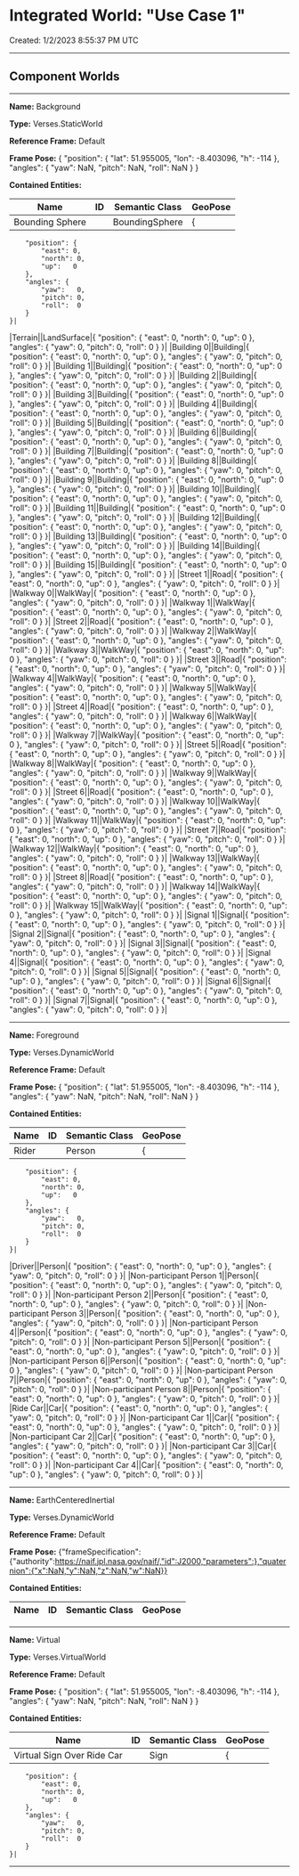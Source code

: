# Integrated World: "Use Case 1"
Created: 1/2/2023 8:55:37 PM UTC

---

## Component Worlds

---


**Name:** Background

**Type:** Verses.StaticWorld

**Reference Frame:** Default

**Frame Pose:** {
		"position": {
			"lat": 51.955005,
			"lon": -8.403096,
			"h":   -114
		},
		"angles": {
			"yaw":   NaN,
			"pitch": NaN,
			"roll":  NaN
		}
	}

**Contained Entities:** 

| Name | ID | Semantic Class |GeoPose |
| ----------- | ----------- | ----------- | ----------- |
|Bounding Sphere||BoundingSphere|{
		"position": {
			"east": 0,
			"north": 0,
			"up":   0
		},
		"angles": {
			"yaw":   0,
			"pitch": 0,
			"roll":  0
		}
	}|
|Terrain||LandSurface|{
		"position": {
			"east": 0,
			"north": 0,
			"up":   0
		},
		"angles": {
			"yaw":   0,
			"pitch": 0,
			"roll":  0
		}
	}|
|Building 0||Building|{
		"position": {
			"east": 0,
			"north": 0,
			"up":   0
		},
		"angles": {
			"yaw":   0,
			"pitch": 0,
			"roll":  0
		}
	}|
|Building 1||Building|{
		"position": {
			"east": 0,
			"north": 0,
			"up":   0
		},
		"angles": {
			"yaw":   0,
			"pitch": 0,
			"roll":  0
		}
	}|
|Building 2||Building|{
		"position": {
			"east": 0,
			"north": 0,
			"up":   0
		},
		"angles": {
			"yaw":   0,
			"pitch": 0,
			"roll":  0
		}
	}|
|Building 3||Building|{
		"position": {
			"east": 0,
			"north": 0,
			"up":   0
		},
		"angles": {
			"yaw":   0,
			"pitch": 0,
			"roll":  0
		}
	}|
|Building 4||Building|{
		"position": {
			"east": 0,
			"north": 0,
			"up":   0
		},
		"angles": {
			"yaw":   0,
			"pitch": 0,
			"roll":  0
		}
	}|
|Building 5||Building|{
		"position": {
			"east": 0,
			"north": 0,
			"up":   0
		},
		"angles": {
			"yaw":   0,
			"pitch": 0,
			"roll":  0
		}
	}|
|Building 6||Building|{
		"position": {
			"east": 0,
			"north": 0,
			"up":   0
		},
		"angles": {
			"yaw":   0,
			"pitch": 0,
			"roll":  0
		}
	}|
|Building 7||Building|{
		"position": {
			"east": 0,
			"north": 0,
			"up":   0
		},
		"angles": {
			"yaw":   0,
			"pitch": 0,
			"roll":  0
		}
	}|
|Building 8||Building|{
		"position": {
			"east": 0,
			"north": 0,
			"up":   0
		},
		"angles": {
			"yaw":   0,
			"pitch": 0,
			"roll":  0
		}
	}|
|Building 9||Building|{
		"position": {
			"east": 0,
			"north": 0,
			"up":   0
		},
		"angles": {
			"yaw":   0,
			"pitch": 0,
			"roll":  0
		}
	}|
|Building 10||Building|{
		"position": {
			"east": 0,
			"north": 0,
			"up":   0
		},
		"angles": {
			"yaw":   0,
			"pitch": 0,
			"roll":  0
		}
	}|
|Building 11||Building|{
		"position": {
			"east": 0,
			"north": 0,
			"up":   0
		},
		"angles": {
			"yaw":   0,
			"pitch": 0,
			"roll":  0
		}
	}|
|Building 12||Building|{
		"position": {
			"east": 0,
			"north": 0,
			"up":   0
		},
		"angles": {
			"yaw":   0,
			"pitch": 0,
			"roll":  0
		}
	}|
|Building 13||Building|{
		"position": {
			"east": 0,
			"north": 0,
			"up":   0
		},
		"angles": {
			"yaw":   0,
			"pitch": 0,
			"roll":  0
		}
	}|
|Building 14||Building|{
		"position": {
			"east": 0,
			"north": 0,
			"up":   0
		},
		"angles": {
			"yaw":   0,
			"pitch": 0,
			"roll":  0
		}
	}|
|Building 15||Building|{
		"position": {
			"east": 0,
			"north": 0,
			"up":   0
		},
		"angles": {
			"yaw":   0,
			"pitch": 0,
			"roll":  0
		}
	}|
|Street 1||Road|{
		"position": {
			"east": 0,
			"north": 0,
			"up":   0
		},
		"angles": {
			"yaw":   0,
			"pitch": 0,
			"roll":  0
		}
	}|
|Walkway 0||WalkWay|{
		"position": {
			"east": 0,
			"north": 0,
			"up":   0
		},
		"angles": {
			"yaw":   0,
			"pitch": 0,
			"roll":  0
		}
	}|
|Walkway 1||WalkWay|{
		"position": {
			"east": 0,
			"north": 0,
			"up":   0
		},
		"angles": {
			"yaw":   0,
			"pitch": 0,
			"roll":  0
		}
	}|
|Street 2||Road|{
		"position": {
			"east": 0,
			"north": 0,
			"up":   0
		},
		"angles": {
			"yaw":   0,
			"pitch": 0,
			"roll":  0
		}
	}|
|Walkway 2||WalkWay|{
		"position": {
			"east": 0,
			"north": 0,
			"up":   0
		},
		"angles": {
			"yaw":   0,
			"pitch": 0,
			"roll":  0
		}
	}|
|Walkway 3||WalkWay|{
		"position": {
			"east": 0,
			"north": 0,
			"up":   0
		},
		"angles": {
			"yaw":   0,
			"pitch": 0,
			"roll":  0
		}
	}|
|Street 3||Road|{
		"position": {
			"east": 0,
			"north": 0,
			"up":   0
		},
		"angles": {
			"yaw":   0,
			"pitch": 0,
			"roll":  0
		}
	}|
|Walkway 4||WalkWay|{
		"position": {
			"east": 0,
			"north": 0,
			"up":   0
		},
		"angles": {
			"yaw":   0,
			"pitch": 0,
			"roll":  0
		}
	}|
|Walkway 5||WalkWay|{
		"position": {
			"east": 0,
			"north": 0,
			"up":   0
		},
		"angles": {
			"yaw":   0,
			"pitch": 0,
			"roll":  0
		}
	}|
|Street 4||Road|{
		"position": {
			"east": 0,
			"north": 0,
			"up":   0
		},
		"angles": {
			"yaw":   0,
			"pitch": 0,
			"roll":  0
		}
	}|
|Walkway 6||WalkWay|{
		"position": {
			"east": 0,
			"north": 0,
			"up":   0
		},
		"angles": {
			"yaw":   0,
			"pitch": 0,
			"roll":  0
		}
	}|
|Walkway 7||WalkWay|{
		"position": {
			"east": 0,
			"north": 0,
			"up":   0
		},
		"angles": {
			"yaw":   0,
			"pitch": 0,
			"roll":  0
		}
	}|
|Street 5||Road|{
		"position": {
			"east": 0,
			"north": 0,
			"up":   0
		},
		"angles": {
			"yaw":   0,
			"pitch": 0,
			"roll":  0
		}
	}|
|Walkway 8||WalkWay|{
		"position": {
			"east": 0,
			"north": 0,
			"up":   0
		},
		"angles": {
			"yaw":   0,
			"pitch": 0,
			"roll":  0
		}
	}|
|Walkway 9||WalkWay|{
		"position": {
			"east": 0,
			"north": 0,
			"up":   0
		},
		"angles": {
			"yaw":   0,
			"pitch": 0,
			"roll":  0
		}
	}|
|Street 6||Road|{
		"position": {
			"east": 0,
			"north": 0,
			"up":   0
		},
		"angles": {
			"yaw":   0,
			"pitch": 0,
			"roll":  0
		}
	}|
|Walkway 10||WalkWay|{
		"position": {
			"east": 0,
			"north": 0,
			"up":   0
		},
		"angles": {
			"yaw":   0,
			"pitch": 0,
			"roll":  0
		}
	}|
|Walkway 11||WalkWay|{
		"position": {
			"east": 0,
			"north": 0,
			"up":   0
		},
		"angles": {
			"yaw":   0,
			"pitch": 0,
			"roll":  0
		}
	}|
|Street 7||Road|{
		"position": {
			"east": 0,
			"north": 0,
			"up":   0
		},
		"angles": {
			"yaw":   0,
			"pitch": 0,
			"roll":  0
		}
	}|
|Walkway 12||WalkWay|{
		"position": {
			"east": 0,
			"north": 0,
			"up":   0
		},
		"angles": {
			"yaw":   0,
			"pitch": 0,
			"roll":  0
		}
	}|
|Walkway 13||WalkWay|{
		"position": {
			"east": 0,
			"north": 0,
			"up":   0
		},
		"angles": {
			"yaw":   0,
			"pitch": 0,
			"roll":  0
		}
	}|
|Street 8||Road|{
		"position": {
			"east": 0,
			"north": 0,
			"up":   0
		},
		"angles": {
			"yaw":   0,
			"pitch": 0,
			"roll":  0
		}
	}|
|Walkway 14||WalkWay|{
		"position": {
			"east": 0,
			"north": 0,
			"up":   0
		},
		"angles": {
			"yaw":   0,
			"pitch": 0,
			"roll":  0
		}
	}|
|Walkway 15||WalkWay|{
		"position": {
			"east": 0,
			"north": 0,
			"up":   0
		},
		"angles": {
			"yaw":   0,
			"pitch": 0,
			"roll":  0
		}
	}|
|Signal 1||Signal|{
		"position": {
			"east": 0,
			"north": 0,
			"up":   0
		},
		"angles": {
			"yaw":   0,
			"pitch": 0,
			"roll":  0
		}
	}|
|Signal 2||Signal|{
		"position": {
			"east": 0,
			"north": 0,
			"up":   0
		},
		"angles": {
			"yaw":   0,
			"pitch": 0,
			"roll":  0
		}
	}|
|Signal 3||Signal|{
		"position": {
			"east": 0,
			"north": 0,
			"up":   0
		},
		"angles": {
			"yaw":   0,
			"pitch": 0,
			"roll":  0
		}
	}|
|Signal 4||Signal|{
		"position": {
			"east": 0,
			"north": 0,
			"up":   0
		},
		"angles": {
			"yaw":   0,
			"pitch": 0,
			"roll":  0
		}
	}|
|Signal 5||Signal|{
		"position": {
			"east": 0,
			"north": 0,
			"up":   0
		},
		"angles": {
			"yaw":   0,
			"pitch": 0,
			"roll":  0
		}
	}|
|Signal 6||Signal|{
		"position": {
			"east": 0,
			"north": 0,
			"up":   0
		},
		"angles": {
			"yaw":   0,
			"pitch": 0,
			"roll":  0
		}
	}|
|Signal 7||Signal|{
		"position": {
			"east": 0,
			"north": 0,
			"up":   0
		},
		"angles": {
			"yaw":   0,
			"pitch": 0,
			"roll":  0
		}
	}|

---


**Name:** Foreground

**Type:** Verses.DynamicWorld

**Reference Frame:** Default

**Frame Pose:** {
		"position": {
			"lat": 51.955005,
			"lon": -8.403096,
			"h":   -114
		},
		"angles": {
			"yaw":   NaN,
			"pitch": NaN,
			"roll":  NaN
		}
	}

**Contained Entities:** 

| Name | ID | Semantic Class |GeoPose |
| ----------- | ----------- | ----------- | ----------- |
|Rider||Person|{
		"position": {
			"east": 0,
			"north": 0,
			"up":   0
		},
		"angles": {
			"yaw":   0,
			"pitch": 0,
			"roll":  0
		}
	}|
|Driver||Person|{
		"position": {
			"east": 0,
			"north": 0,
			"up":   0
		},
		"angles": {
			"yaw":   0,
			"pitch": 0,
			"roll":  0
		}
	}|
|Non-participant Person 1||Person|{
		"position": {
			"east": 0,
			"north": 0,
			"up":   0
		},
		"angles": {
			"yaw":   0,
			"pitch": 0,
			"roll":  0
		}
	}|
|Non-participant Person 2||Person|{
		"position": {
			"east": 0,
			"north": 0,
			"up":   0
		},
		"angles": {
			"yaw":   0,
			"pitch": 0,
			"roll":  0
		}
	}|
|Non-participant Person 3||Person|{
		"position": {
			"east": 0,
			"north": 0,
			"up":   0
		},
		"angles": {
			"yaw":   0,
			"pitch": 0,
			"roll":  0
		}
	}|
|Non-participant Person 4||Person|{
		"position": {
			"east": 0,
			"north": 0,
			"up":   0
		},
		"angles": {
			"yaw":   0,
			"pitch": 0,
			"roll":  0
		}
	}|
|Non-participant Person 5||Person|{
		"position": {
			"east": 0,
			"north": 0,
			"up":   0
		},
		"angles": {
			"yaw":   0,
			"pitch": 0,
			"roll":  0
		}
	}|
|Non-participant Person 6||Person|{
		"position": {
			"east": 0,
			"north": 0,
			"up":   0
		},
		"angles": {
			"yaw":   0,
			"pitch": 0,
			"roll":  0
		}
	}|
|Non-participant Person 7||Person|{
		"position": {
			"east": 0,
			"north": 0,
			"up":   0
		},
		"angles": {
			"yaw":   0,
			"pitch": 0,
			"roll":  0
		}
	}|
|Non-participant Person 8||Person|{
		"position": {
			"east": 0,
			"north": 0,
			"up":   0
		},
		"angles": {
			"yaw":   0,
			"pitch": 0,
			"roll":  0
		}
	}|
|Ride Car||Car|{
		"position": {
			"east": 0,
			"north": 0,
			"up":   0
		},
		"angles": {
			"yaw":   0,
			"pitch": 0,
			"roll":  0
		}
	}|
|Non-participant Car 1||Car|{
		"position": {
			"east": 0,
			"north": 0,
			"up":   0
		},
		"angles": {
			"yaw":   0,
			"pitch": 0,
			"roll":  0
		}
	}|
|Non-participant Car 2||Car|{
		"position": {
			"east": 0,
			"north": 0,
			"up":   0
		},
		"angles": {
			"yaw":   0,
			"pitch": 0,
			"roll":  0
		}
	}|
|Non-participant Car 3||Car|{
		"position": {
			"east": 0,
			"north": 0,
			"up":   0
		},
		"angles": {
			"yaw":   0,
			"pitch": 0,
			"roll":  0
		}
	}|
|Non-participant Car 4||Car|{
		"position": {
			"east": 0,
			"north": 0,
			"up":   0
		},
		"angles": {
			"yaw":   0,
			"pitch": 0,
			"roll":  0
		}
	}|

---


**Name:** EarthCenteredInertial

**Type:** Verses.DynamicWorld

**Reference Frame:** Default

**Frame Pose:** {"frameSpecification":{"authority":https://naif.jpl.nasa.gov/naif/,"id":J2000,"parameters":},"quaternion":{"x":NaN,"y":NaN,"z":NaN,"w":NaN}}

**Contained Entities:** 

| Name | ID | Semantic Class |GeoPose |
| ----------- | ----------- | ----------- | ----------- |

---


**Name:** Virtual

**Type:** Verses.VirtualWorld

**Reference Frame:** Default

**Frame Pose:** {
		"position": {
			"lat": 51.955005,
			"lon": -8.403096,
			"h":   -114
		},
		"angles": {
			"yaw":   NaN,
			"pitch": NaN,
			"roll":  NaN
		}
	}

**Contained Entities:** 

| Name | ID | Semantic Class |GeoPose |
| ----------- | ----------- | ----------- | ----------- |
|Virtual Sign Over Ride Car||Sign|{
		"position": {
			"east": 0,
			"north": 0,
			"up":   0
		},
		"angles": {
			"yaw":   0,
			"pitch": 0,
			"roll":  0
		}
	}|

---

